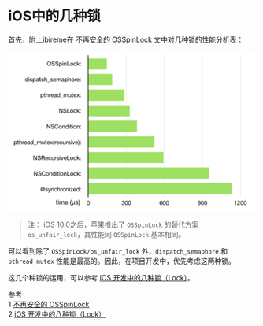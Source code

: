 # iOS中的几种锁

首先，附上ibireme在 [不再安全的 OSSpinLock](https://blog.ibireme.com/2016/01/16/spinlock_is_unsafe_in_ios/) 文中对几种锁的性能分析表：

![](image/lock_benchmark.png)

>  注： iOS 10.0之后，苹果推出了 `OSSpinLock` 的替代方案 `os_unfair_lock`，其性能同 `OSSpinLock` 基本相同。  

可以看到除了 `OSSpinLock/os_unfair_lock` 外，`dispatch_semaphore` 和 `pthread_mutex` 性能是最高的。因此，在项目开发中，优先考虑这两种锁。

这几个种锁的运用，可以参考 [iOS 开发中的八种锁（Lock）](https://www.jianshu.com/p/8b8a01dd6356)。

参考   
1 [不再安全的 OSSpinLock](https://blog.ibireme.com/2016/01/16/spinlock_is_unsafe_in_ios/)    
2 [iOS 开发中的八种锁（Lock）](https://www.jianshu.com/p/8b8a01dd6356)

